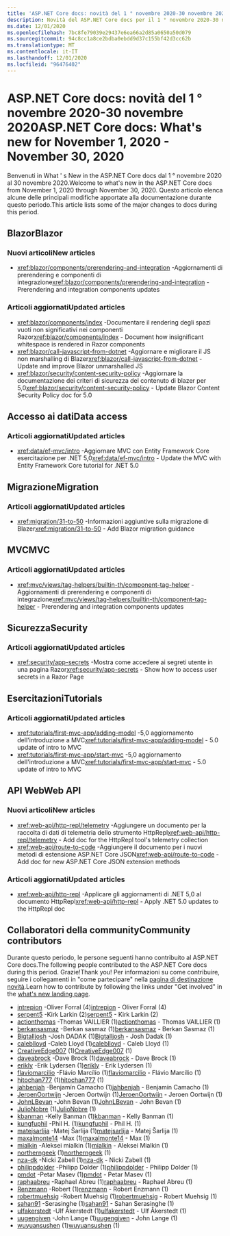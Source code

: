 ```yaml
---
title: 'ASP.NET Core docs: novità del 1 ° novembre 2020-30 novembre 2020'
description: Novità del ASP.NET Core docs per il 1 ° novembre 2020-30 novembre 2020.
ms.date: 12/01/2020
ms.openlocfilehash: 7bc8fe79039e29437e6ea66a2d85a0650a50d079
ms.sourcegitcommit: 94c8cc1a8ce2bdba0ebdd9d37c155bf42d3cc62b
ms.translationtype: MT
ms.contentlocale: it-IT
ms.lasthandoff: 12/01/2020
ms.locfileid: "96476402"
---
```

# <a name="aspnet-core-docs-whats-new-for-november-1-2020---november-30-2020"></a><span data-ttu-id="a2677-103">ASP.NET Core docs: novità del 1 ° novembre 2020-30 novembre 2020</span><span class="sxs-lookup"><span data-stu-id="a2677-103">ASP.NET Core docs: What's new for November 1, 2020 - November 30, 2020</span></span>

<span data-ttu-id="a2677-104">Benvenuti in What ' s New in the ASP.NET Core docs dal 1 ° novembre 2020 al 30 novembre 2020.</span><span class="sxs-lookup"><span data-stu-id="a2677-104">Welcome to what's new in the ASP.NET Core docs from November 1, 2020 through November 30, 2020.</span></span> <span data-ttu-id="a2677-105">Questo articolo elenca alcune delle principali modifiche apportate alla documentazione durante questo periodo.</span><span class="sxs-lookup"><span data-stu-id="a2677-105">This article lists some of the major changes to docs during this period.</span></span>

## <a name="blazor"></a><span data-ttu-id="a2677-106">Blazor</span><span class="sxs-lookup"><span data-stu-id="a2677-106">Blazor</span></span>

### <a name="new-articles"></a><span data-ttu-id="a2677-107">Nuovi articoli</span><span class="sxs-lookup"><span data-stu-id="a2677-107">New articles</span></span>

- <span data-ttu-id="a2677-108"><xref:blazor/components/prerendering-and-integration> -Aggiornamenti di prerendering e componenti di integrazione</span><span class="sxs-lookup"><span data-stu-id="a2677-108"><xref:blazor/components/prerendering-and-integration> - Prerendering and integration components updates</span></span>

### <a name="updated-articles"></a><span data-ttu-id="a2677-109">Articoli aggiornati</span><span class="sxs-lookup"><span data-stu-id="a2677-109">Updated articles</span></span>

- <span data-ttu-id="a2677-110"><xref:blazor/components/index> -Documentare il rendering degli spazi vuoti non significativi nei componenti Razor</span><span class="sxs-lookup"><span data-stu-id="a2677-110"><xref:blazor/components/index> - Document how insignificant whitespace is rendered in Razor components</span></span>
- <span data-ttu-id="a2677-111"><xref:blazor/call-javascript-from-dotnet> -Aggiornare e migliorare il JS non marshalling di Blazer</span><span class="sxs-lookup"><span data-stu-id="a2677-111"><xref:blazor/call-javascript-from-dotnet> - Update and improve Blazor unmarshalled JS</span></span>
- <span data-ttu-id="a2677-112"><xref:blazor/security/content-security-policy> -Aggiornare la documentazione dei criteri di sicurezza del contenuto di blazer per 5,0</span><span class="sxs-lookup"><span data-stu-id="a2677-112"><xref:blazor/security/content-security-policy> - Update Blazor Content Security Policy doc for 5.0</span></span>

## <a name="data-access"></a><span data-ttu-id="a2677-113">Accesso ai dati</span><span class="sxs-lookup"><span data-stu-id="a2677-113">Data access</span></span>

### <a name="updated-articles"></a><span data-ttu-id="a2677-114">Articoli aggiornati</span><span class="sxs-lookup"><span data-stu-id="a2677-114">Updated articles</span></span>

- <span data-ttu-id="a2677-115"><xref:data/ef-mvc/intro> -Aggiornare MVC con Entity Framework Core esercitazione per .NET 5,0</span><span class="sxs-lookup"><span data-stu-id="a2677-115"><xref:data/ef-mvc/intro> - Update the MVC with Entity Framework Core tutorial for .NET 5.0</span></span>

## <a name="migration"></a><span data-ttu-id="a2677-116">Migrazione</span><span class="sxs-lookup"><span data-stu-id="a2677-116">Migration</span></span>

### <a name="updated-articles"></a><span data-ttu-id="a2677-117">Articoli aggiornati</span><span class="sxs-lookup"><span data-stu-id="a2677-117">Updated articles</span></span>

- <span data-ttu-id="a2677-118"><xref:migration/31-to-50> -Informazioni aggiuntive sulla migrazione di Blazer</span><span class="sxs-lookup"><span data-stu-id="a2677-118"><xref:migration/31-to-50> - Add Blazor migration guidance</span></span>

## <a name="mvc"></a><span data-ttu-id="a2677-119">MVC</span><span class="sxs-lookup"><span data-stu-id="a2677-119">MVC</span></span>

### <a name="updated-articles"></a><span data-ttu-id="a2677-120">Articoli aggiornati</span><span class="sxs-lookup"><span data-stu-id="a2677-120">Updated articles</span></span>

- <span data-ttu-id="a2677-121"><xref:mvc/views/tag-helpers/builtin-th/component-tag-helper> -Aggiornamenti di prerendering e componenti di integrazione</span><span class="sxs-lookup"><span data-stu-id="a2677-121"><xref:mvc/views/tag-helpers/builtin-th/component-tag-helper> - Prerendering and integration components updates</span></span>

## <a name="security"></a><span data-ttu-id="a2677-122">Sicurezza</span><span class="sxs-lookup"><span data-stu-id="a2677-122">Security</span></span>

### <a name="updated-articles"></a><span data-ttu-id="a2677-123">Articoli aggiornati</span><span class="sxs-lookup"><span data-stu-id="a2677-123">Updated articles</span></span>

- <span data-ttu-id="a2677-124"><xref:security/app-secrets> -Mostra come accedere ai segreti utente in una pagina Razor</span><span class="sxs-lookup"><span data-stu-id="a2677-124"><xref:security/app-secrets> - Show how to access user secrets in a Razor Page</span></span>

## <a name="tutorials"></a><span data-ttu-id="a2677-125">Esercitazioni</span><span class="sxs-lookup"><span data-stu-id="a2677-125">Tutorials</span></span>

### <a name="updated-articles"></a><span data-ttu-id="a2677-126">Articoli aggiornati</span><span class="sxs-lookup"><span data-stu-id="a2677-126">Updated articles</span></span>

- <span data-ttu-id="a2677-127"><xref:tutorials/first-mvc-app/adding-model> -5,0 aggiornamento dell'introduzione a MVC</span><span class="sxs-lookup"><span data-stu-id="a2677-127"><xref:tutorials/first-mvc-app/adding-model> - 5.0 update of intro to MVC</span></span>
- <span data-ttu-id="a2677-128"><xref:tutorials/first-mvc-app/start-mvc> -5,0 aggiornamento dell'introduzione a MVC</span><span class="sxs-lookup"><span data-stu-id="a2677-128"><xref:tutorials/first-mvc-app/start-mvc> - 5.0 update of intro to MVC</span></span>

## <a name="web-api"></a><span data-ttu-id="a2677-129">API Web</span><span class="sxs-lookup"><span data-stu-id="a2677-129">Web API</span></span>

### <a name="new-articles"></a><span data-ttu-id="a2677-130">Nuovi articoli</span><span class="sxs-lookup"><span data-stu-id="a2677-130">New articles</span></span>

- <span data-ttu-id="a2677-131"><xref:web-api/http-repl/telemetry> -Aggiungere un documento per la raccolta di dati di telemetria dello strumento HttpRepl</span><span class="sxs-lookup"><span data-stu-id="a2677-131"><xref:web-api/http-repl/telemetry> - Add doc for the HttpRepl tool's telemetry collection</span></span>
- <span data-ttu-id="a2677-132"><xref:web-api/route-to-code> -Aggiungere il documento per i nuovi metodi di estensione ASP.NET Core JSON</span><span class="sxs-lookup"><span data-stu-id="a2677-132"><xref:web-api/route-to-code> - Add doc for new ASP.NET Core JSON extension methods</span></span>

### <a name="updated-articles"></a><span data-ttu-id="a2677-133">Articoli aggiornati</span><span class="sxs-lookup"><span data-stu-id="a2677-133">Updated articles</span></span>

- <span data-ttu-id="a2677-134"><xref:web-api/http-repl> -Applicare gli aggiornamenti di .NET 5,0 al documento HttpRepl</span><span class="sxs-lookup"><span data-stu-id="a2677-134"><xref:web-api/http-repl> - Apply .NET 5.0 updates to the HttpRepl doc</span></span>

## <a name="community-contributors"></a><span data-ttu-id="a2677-135">Collaboratori della community</span><span class="sxs-lookup"><span data-stu-id="a2677-135">Community contributors</span></span>

<span data-ttu-id="a2677-136">Durante questo periodo, le persone seguenti hanno contribuito al ASP.NET Core docs.</span><span class="sxs-lookup"><span data-stu-id="a2677-136">The following people contributed to the ASP.NET Core docs during this period.</span></span> <span data-ttu-id="a2677-137">Grazie!</span><span class="sxs-lookup"><span data-stu-id="a2677-137">Thank you!</span></span> <span data-ttu-id="a2677-138">Per informazioni su come contribuire, seguire i collegamenti in "come partecipare" nella [pagina di destinazione novità](index.yml).</span><span class="sxs-lookup"><span data-stu-id="a2677-138">Learn how to contribute by following the links under "Get involved" in the [what's new landing page](index.yml).</span></span>

- <span data-ttu-id="a2677-139">[intrepion](https://github.com/intrepion) -Oliver Forral (4)</span><span class="sxs-lookup"><span data-stu-id="a2677-139">[intrepion](https://github.com/intrepion) - Oliver Forral (4)</span></span>
- <span data-ttu-id="a2677-140">[serpent5](https://github.com/serpent5) -Kirk Larkin (2)</span><span class="sxs-lookup"><span data-stu-id="a2677-140">[serpent5](https://github.com/serpent5) - Kirk Larkin (2)</span></span>
- <span data-ttu-id="a2677-141">[actionthomas](https://github.com/actionthomas) -Thomas VAILLIER (1)</span><span class="sxs-lookup"><span data-stu-id="a2677-141">[actionthomas](https://github.com/actionthomas) - Thomas VAILLIER (1)</span></span>
- <span data-ttu-id="a2677-142">[berkansasmaz](https://github.com/berkansasmaz) -Berkan sasmaz (1)</span><span class="sxs-lookup"><span data-stu-id="a2677-142">[berkansasmaz](https://github.com/berkansasmaz) - Berkan Sasmaz (1)</span></span>
- <span data-ttu-id="a2677-143">[Bigtalljosh](https://github.com/Bigtalljosh) -Josh DADAK (1)</span><span class="sxs-lookup"><span data-stu-id="a2677-143">[Bigtalljosh](https://github.com/Bigtalljosh) - Josh Dadak (1)</span></span>
- <span data-ttu-id="a2677-144">[caleblloyd](https://github.com/caleblloyd) -Caleb Lloyd (1)</span><span class="sxs-lookup"><span data-stu-id="a2677-144">[caleblloyd](https://github.com/caleblloyd) - Caleb Lloyd (1)</span></span>
- <span data-ttu-id="a2677-145">[CreativeEdge007](https://github.com/CreativeEdge007) (1)</span><span class="sxs-lookup"><span data-stu-id="a2677-145">[CreativeEdge007](https://github.com/CreativeEdge007) (1)</span></span>
- <span data-ttu-id="a2677-146">[daveabrock](https://github.com/daveabrock) -Dave Brock (1)</span><span class="sxs-lookup"><span data-stu-id="a2677-146">[daveabrock](https://github.com/daveabrock) - Dave Brock (1)</span></span>
- <span data-ttu-id="a2677-147">[erikly](https://github.com/erikly) -Erik Lydersen (1)</span><span class="sxs-lookup"><span data-stu-id="a2677-147">[erikly](https://github.com/erikly) - Erik Lydersen (1)</span></span>
- <span data-ttu-id="a2677-148">[flaviomarcilio](https://github.com/flaviomarcilio) -Flávio Marcílio (1)</span><span class="sxs-lookup"><span data-stu-id="a2677-148">[flaviomarcilio](https://github.com/flaviomarcilio) - Flávio Marcílio (1)</span></span>
- <span data-ttu-id="a2677-149">[hitochan777](https://github.com/hitochan777) (1)</span><span class="sxs-lookup"><span data-stu-id="a2677-149">[hitochan777](https://github.com/hitochan777) (1)</span></span>
- <span data-ttu-id="a2677-150">[jahbenjah](https://github.com/jahbenjah) -Benjamín Camacho (1)</span><span class="sxs-lookup"><span data-stu-id="a2677-150">[jahbenjah](https://github.com/jahbenjah) - Benjamín Camacho (1)</span></span>
- <span data-ttu-id="a2677-151">[JeroenOortwijn](https://github.com/JeroenOortwijn) -Jeroen Oortwijn (1)</span><span class="sxs-lookup"><span data-stu-id="a2677-151">[JeroenOortwijn](https://github.com/JeroenOortwijn) - Jeroen Oortwijn (1)</span></span>
- <span data-ttu-id="a2677-152">[JohnLBevan](https://github.com/JohnLBevan) -John Bevan (1)</span><span class="sxs-lookup"><span data-stu-id="a2677-152">[JohnLBevan](https://github.com/JohnLBevan) - John Bevan (1)</span></span>
- <span data-ttu-id="a2677-153">[JulioNobre](https://github.com/JulioNobre) (1)</span><span class="sxs-lookup"><span data-stu-id="a2677-153">[JulioNobre](https://github.com/JulioNobre) (1)</span></span>
- <span data-ttu-id="a2677-154">[kbanman](https://github.com/kbanman) -Kelly Banman (1)</span><span class="sxs-lookup"><span data-stu-id="a2677-154">[kbanman](https://github.com/kbanman) - Kelly Banman (1)</span></span>
- <span data-ttu-id="a2677-155">[kungfuphil](https://github.com/kungfuphil) -Phil H. (1)</span><span class="sxs-lookup"><span data-stu-id="a2677-155">[kungfuphil](https://github.com/kungfuphil) - Phil H. (1)</span></span>
- <span data-ttu-id="a2677-156">[matejsarlija](https://github.com/matejsarlija) -Matej Šarlija (1)</span><span class="sxs-lookup"><span data-stu-id="a2677-156">[matejsarlija](https://github.com/matejsarlija) - Matej Šarlija (1)</span></span>
- <span data-ttu-id="a2677-157">[maxalmonte14](https://github.com/maxalmonte14) -Max (1)</span><span class="sxs-lookup"><span data-stu-id="a2677-157">[maxalmonte14](https://github.com/maxalmonte14) - Max (1)</span></span>
- <span data-ttu-id="a2677-158">[mialkin](https://github.com/mialkin) -Aleksei mialkin (1)</span><span class="sxs-lookup"><span data-stu-id="a2677-158">[mialkin](https://github.com/mialkin) - Aleksei Mialkin (1)</span></span>
- <span data-ttu-id="a2677-159">[northerngeek](https://github.com/northerngeek) (1)</span><span class="sxs-lookup"><span data-stu-id="a2677-159">[northerngeek](https://github.com/northerngeek) (1)</span></span>
- <span data-ttu-id="a2677-160">[nza-dk](https://github.com/nza-dk) -Nicki Zabell (1)</span><span class="sxs-lookup"><span data-stu-id="a2677-160">[nza-dk](https://github.com/nza-dk) - Nicki Zabell (1)</span></span>
- <span data-ttu-id="a2677-161">[philippdolder](https://github.com/philippdolder) -Philipp Dolder (1)</span><span class="sxs-lookup"><span data-stu-id="a2677-161">[philippdolder](https://github.com/philippdolder) - Philipp Dolder (1)</span></span>
- <span data-ttu-id="a2677-162">[pmdot](https://github.com/pmdot) -Petar Masev (1)</span><span class="sxs-lookup"><span data-stu-id="a2677-162">[pmdot](https://github.com/pmdot) - Petar Masev (1)</span></span>
- <span data-ttu-id="a2677-163">[raphaabreu](https://github.com/raphaabreu) -Raphael Abreu (1)</span><span class="sxs-lookup"><span data-stu-id="a2677-163">[raphaabreu](https://github.com/raphaabreu) - Raphael Abreu (1)</span></span>
- <span data-ttu-id="a2677-164">[Renzmann](https://github.com/renzmann) -Robert (1)</span><span class="sxs-lookup"><span data-stu-id="a2677-164">[renzmann](https://github.com/renzmann) - Robert Enzmann (1)</span></span>
- <span data-ttu-id="a2677-165">[robertmuehsig](https://github.com/robertmuehsig) -Robert Muehsig (1)</span><span class="sxs-lookup"><span data-stu-id="a2677-165">[robertmuehsig](https://github.com/robertmuehsig) - Robert Muehsig (1)</span></span>
- <span data-ttu-id="a2677-166">[sahan91](https://github.com/sahan91) -Serasinghe (1)</span><span class="sxs-lookup"><span data-stu-id="a2677-166">[sahan91](https://github.com/sahan91) - Sahan Serasinghe (1)</span></span>
- <span data-ttu-id="a2677-167">[ulfakerstedt](https://github.com/ulfakerstedt) -Ulf Åkerstedt (1)</span><span class="sxs-lookup"><span data-stu-id="a2677-167">[ulfakerstedt](https://github.com/ulfakerstedt) - Ulf Åkerstedt (1)</span></span>
- <span data-ttu-id="a2677-168">[uugengiven](https://github.com/uugengiven) -John Lange (1)</span><span class="sxs-lookup"><span data-stu-id="a2677-168">[uugengiven](https://github.com/uugengiven) - John Lange (1)</span></span>
- <span data-ttu-id="a2677-169">[wuyuansushen](https://github.com/wuyuansushen) (1)</span><span class="sxs-lookup"><span data-stu-id="a2677-169">[wuyuansushen](https://github.com/wuyuansushen) (1)</span></span>
